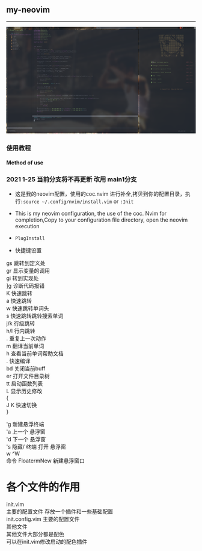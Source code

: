 ## my-neovim    

---
![](./vim.png)
### 使用教程
#### Method of use    

### 2021 1-25 当前分支将不再更新 改用 main1分支

- 这是我的neovim配置，使用的coc.nvim 进行补全,拷贝到你的配置目录，执行`:source ~/.config/nvim/install.vim` or `:Init`      
- This is my neovim configuration, the use of the coc. Nvim for completion,Copy to your configuration file directory, open the neovim execution     
- `PlugInstall`
    
    
    
- 快捷键设置    
    
    
gs  跳转到定义处    
gr 显示变量的调用    
gi 转到实现处    
]g 诊断代码报错    
<leader><leader> K 快速跳转    
<leader><leader> a 快速跳转    
<leader><leader> w 快速跳转单词头    
<leader><leader> s 快速跳转跳转搜索单词    
<leader> j/k 行级跳转    
<leader> h/l 行内跳转    
<leader> . 重复上一次动作    
<leader>m 翻译当前单词   
<leader>h 查看当前单词帮助文档  
. 快速编译    
bd 关闭当前buff    
er 打开文件目录树    
tt 启动函数列表    
L 显示历史修改    
{    
J K 快速切换    
}    
    
'g 新建悬浮终端  
'a 上一个 悬浮窗    
'd 下一个 悬浮窗    
's 隐藏/ 终端 打开 悬浮窗    
<leader>w ^W    
命令 FloatermNew 新建悬浮窗口    
     

# 各个文件的作用    
init.vim    
主要的配置文件 存放一个插件和一些基础配置    
init.config.vim  主要的配置文件    
其他文件    
其他文件大部分都是配色    
可以在init.vim修改启动的配色插件    
